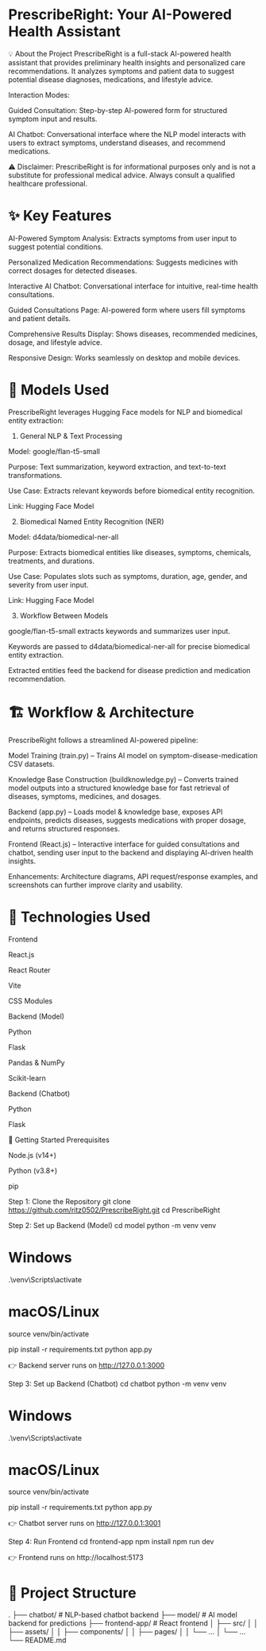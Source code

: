 # PrescribeRight: Your AI-Powered Health Assistant

💡 About the Project
PrescribeRight is a full-stack AI-powered health assistant that provides preliminary health insights and personalized care recommendations. It analyzes symptoms and patient data to suggest potential disease diagnoses, medications, and lifestyle advice.

Interaction Modes:

Guided Consultation: Step-by-step AI-powered form for structured symptom input and results.

AI Chatbot: Conversational interface where the NLP model interacts with users to extract symptoms, understand diseases, and recommend medications.

⚠️ Disclaimer: PrescribeRight is for informational purposes only and is not a substitute for professional medical advice. Always consult a qualified healthcare professional.

# ✨ Key Features

AI-Powered Symptom Analysis: Extracts symptoms from user input to suggest potential conditions.

Personalized Medication Recommendations: Suggests medicines with correct dosages for detected diseases.

Interactive AI Chatbot: Conversational interface for intuitive, real-time health consultations.

Guided Consultations Page: AI-powered form where users fill symptoms and patient details.

Comprehensive Results Display: Shows diseases, recommended medicines, dosage, and lifestyle advice.

Responsive Design: Works seamlessly on desktop and mobile devices.

# 🧠 Models Used

PrescribeRight leverages Hugging Face models for NLP and biomedical entity extraction:

1. General NLP & Text Processing

Model: google/flan-t5-small

Purpose: Text summarization, keyword extraction, and text-to-text transformations.

Use Case: Extracts relevant keywords before biomedical entity recognition.

Link: Hugging Face Model

2. Biomedical Named Entity Recognition (NER)

Model: d4data/biomedical-ner-all

Purpose: Extracts biomedical entities like diseases, symptoms, chemicals, treatments, and durations.

Use Case: Populates slots such as symptoms, duration, age, gender, and severity from user input.

Link: Hugging Face Model

3. Workflow Between Models

google/flan-t5-small extracts keywords and summarizes user input.

Keywords are passed to d4data/biomedical-ner-all for precise biomedical entity extraction.

Extracted entities feed the backend for disease prediction and medication recommendation.

# 🏗️ Workflow & Architecture

PrescribeRight follows a streamlined AI-powered pipeline:

Model Training (train.py) – Trains AI model on symptom-disease-medication CSV datasets.

Knowledge Base Construction (buildknowledge.py) – Converts trained model outputs into a structured knowledge base for fast retrieval of diseases, symptoms, medicines, and dosages.

Backend (app.py) – Loads model & knowledge base, exposes API endpoints, predicts diseases, suggests medications with proper dosage, and returns structured responses.

Frontend (React.js) – Interactive interface for guided consultations and chatbot, sending user input to the backend and displaying AI-driven health insights.

Enhancements: Architecture diagrams, API request/response examples, and screenshots can further improve clarity and usability.

# 🚀 Technologies Used
Frontend

React.js

React Router

Vite

CSS Modules

Backend (Model)

Python

Flask

Pandas & NumPy

Scikit-learn

Backend (Chatbot)

Python

Flask

🔧 Getting Started
Prerequisites

Node.js (v14+)

Python (v3.8+)

pip

Step 1: Clone the Repository
git clone https://github.com/ritz0502/PrescribeRight.git
cd PrescribeRight

Step 2: Set up Backend (Model)
cd model
python -m venv venv

# Windows
.\venv\Scripts\activate

# macOS/Linux
source venv/bin/activate

pip install -r requirements.txt
python app.py


👉 Backend server runs on http://127.0.0.1:3000

Step 3: Set up Backend (Chatbot)
cd chatbot
python -m venv venv

# Windows
.\venv\Scripts\activate

# macOS/Linux
source venv/bin/activate

pip install -r requirements.txt
python app.py


👉 Chatbot server runs on http://127.0.0.1:3001

Step 4: Run Frontend
cd frontend-app
npm install
npm run dev


👉 Frontend runs on http://localhost:5173

# 📁 Project Structure
.
├── chatbot/            # NLP-based chatbot backend
├── model/              # AI model backend for predictions
├── frontend-app/       # React frontend
│   ├── src/
│   │   ├── assets/
│   │   ├── components/
│   │   ├── pages/
│   │   └── ...
│   └── ...
└── README.md
